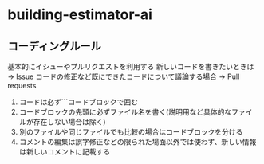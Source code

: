 # building-estimator-ai

## コーディングルール
基本的にイシューやプルリクエストを利用する
新しいコードを書きたいときは  -> Issue
コードの修正など既にできたコードについて議論する場合 -> Pull requests

1. コードは必ず```コードブロックで囲む
2. コードブロックの先頭に必ずファイル名を書く(説明用など具体的なファイルが存在しない場合は除く)
3. 別のファイルや同じファイルでも比較の場合はコードブロックを分ける
4. コメントの編集は誤字修正などの限られた場面以外では使わず、新しい情報は新しいコメントに記載する